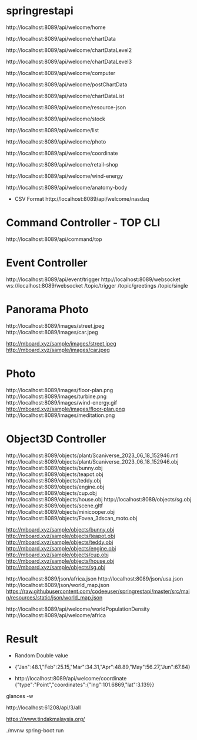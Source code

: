 # springrestapi

http://localhost:8089/api/welcome/home

http://localhost:8089/api/welcome/chartData

http://localhost:8089/api/welcome/chartDataLevel2

http://localhost:8089/api/welcome/chartDataLevel3

http://localhost:8089/api/welcome/computer

http://localhost:8089/api/welcome/postChartData

http://localhost:8089/api/welcome/chartDataList

http://localhost:8089/api/welcome/resource-json

http://localhost:8089/api/welcome/stock

http://localhost:8089/api/welcome/list

http://localhost:8089/api/welcome/photo

http://localhost:8089/api/welcome/coordinate

http://localhost:8089/api/welcome/retail-shop

http://localhost:8089/api/welcome/wind-energy

http://localhost:8089/api/welcome/anatomy-body



* CSV Format
http://localhost:8089/api/welcome/nasdaq

# Command Controller - TOP CLI
http://localhost:8089/api/command/top

# Event Controller
http://localhost:8089/api/event/trigger
http://localhost:8089/websocket
ws://localhost:8089/websocket
/topic/trigger
/topic/greetings
/topic/single

# Panorama Photo
http://localhost:8089/images/street.jpeg
http://localhost:8089/images/car.jpeg

http://mboard.xyz/sample/images/street.jpeg
http://mboard.xyz/sample/images/car.jpeg

# Photo
http://localhost:8089/images/floor-plan.png
http://localhost:8089/images/turbine.png
http://localhost:8089/images/wind-energy.gif
http://mboard.xyz/sample/images/floor-plan.png
http://localhost:8089/images/meditation.png


# Object3D Controller
http://localhost:8089/objects/plant/Scaniverse_2023_06_18_152946.mtl
http://localhost:8089/objects/plant/Scaniverse_2023_06_18_152946.obj
http://localhost:8089/objects/bunny.obj
http://localhost:8089/objects/teapot.obj
http://localhost:8089/objects/teddy.obj
http://localhost:8089/objects/engine.obj
http://localhost:8089/objects/cup.obj
http://localhost:8089/objects/house.obj
http://localhost:8089/objects/sg.obj
http://localhost:8089/objects/scene.gltf
http://localhost:8089/objects/minicooper.obj
http://localhost:8089/objects/Fovea_3dscan_moto.obj

http://mboard.xyz/sample/objects/bunny.obj
http://mboard.xyz/sample/objects/teapot.obj
http://mboard.xyz/sample/objects/teddy.obj
http://mboard.xyz/sample/objects/engine.obj
http://mboard.xyz/sample/objects/cup.obj
http://mboard.xyz/sample/objects/house.obj
http://mboard.xyz/sample/objects/sg.obj

 
http://localhost:8089/json/africa.json
http://localhost:8089/json/usa.json
http://localhost:8089/json/world_map.json
https://raw.githubusercontent.com/codeeuser/springrestapi/master/src/main/resources/static/json/world_map.json

http://localhost:8089/api/welcome/worldPopulationDensity
http://localhost:8089/api/welcome/africa

# Result
* Random Double value
* {"Jan":48.1,"Feb":25.15,"Mar":34.31,"Apr":48.89,"May":56.27,"Jun":67.84}



* http://localhost:8089/api/welcome/coordinate
{"type":"Point","coordinates":{"lng":101.6869,"lat":3.139}}

glances -w

http://localhost:61208/api/3/all

https://www.tindakmalaysia.org/

./mvnw spring-boot:run